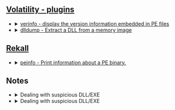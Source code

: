 ## [Volatility - plugins](https://github.com/volatilityfoundation/volatility/wiki/Command-Reference)

<ul>
   <li>
      <details>
         <summary><a href="https://github.com/volatilityfoundation/volatility/wiki/Command-Reference#verinfo">verinfo - display the version information embedded in PE files</a></summary>
         <ul>
            <li>
               Important Parameters
               <ul>
                  <li>-o <code>offset of module to dump version info from</code></li>
                  <li>-r <code>regex to dump info from</code></li>
                  <li>-i <code>ignore case in regex</code></li>
               </ul>
            </li>
            <li>
               Investigative Notes
               <ul>
                  <li>Used to examine process memory allocations</li>
                  <li>Can help locate injected code, including executable code not in the loaded modules list</li>
               </ul>
            </li>
         </ul>
      </details>
   </li>
      <li>
      <details>
         <summary><a href="https://github.com/volatilityfoundation/volatility/wiki/Command-Reference#dlldump">dlldump - Extract a DLL from a memory image</a></summary>
         <ul>
            <li>
               Important Parameters
               <ul>
                  <li>-p <code>PID to dump DLLs from</code></li>
                  <li>-D <code>Dump directory</code></li>
                  <li>-u <code>Suppress safety checks</code></li>
                  <li>-r <code>Regex for DLLs to match</code></li>
                  <li>-i <code>Make the regex case insensitive</code></li>
                  <li>-o <code>Offset (dump DLLs with this physical offset)</code></li>
                  <li>-b <code>Offset (dump DLL with this virtual base address)</code></li>
               </ul>
            </li>
            <li>
               Investigative Notes
               <ul>
                  <li>Filter carefully to reduce output</li>
               </ul>
            </li>
         </ul>
      </details>
   </li>
</ul>

## [Rekall](https://rekall.readthedocs.io/en/latest/plugins.html)

<ul>
   <li>
      <details>
         <summary><a href="https://rekall.readthedocs.io/en/latest/plugins.html#peinfo-peinfo">peinfo - Print information about a PE binary.</a></summary>
         <ul>
            <li>
               Investigative Notes
               <ul>
                  <li>Can be used for preliminary capability analysis on memory-mapped or disk files</li>
               </ul>
            </li>
         </ul>
      </details>
   </li>
</ul>

## Notes
<ul>
   <li>
      <details>
         <summary>Dealing with suspicious DLL/EXE</summary>
         <ul>
         </ul>
      </details>
   </li>
   <li>
      <details>
         <summary>Dealing with suspicious DLL/EXE</summary>
         <ul>
            <li>Dump DLL/EXE</li>
            <li>Use strings to look for Indicators of Packing and Persistence</li>
            <li>Submit DLL/EXE to online services as VirusTotal</li>
         </ul>
      </details>
   </li>
</ul>
